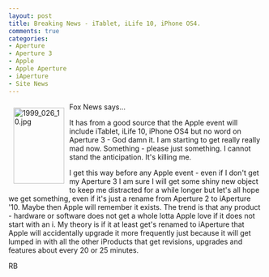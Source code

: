 ```yaml
---
layout: post
title: Breaking News - iTablet, iLife 10, iPhone OS4.
comments: true
categories:
- Aperture
- Aperture 3
- Apple
- Apple Aperture
- iAperture
- Site News
---
```

<a rel="lightbox" href="/wp-content/uploads/2010/01/1999_026_10.jpg"><img title="1999_026_10.jpg" src="/wp-content/uploads/2010/01/.thumbs/.1999_026_10.jpg" border="0" alt="1999_026_10.jpg" hspace="10" vspace="10" width="100" height="150" align="left" /></a>Fox News says...

It has from a good source that the Apple event will include iTablet, iLife 10, iPhone OS4 but no word on Aperture 3 - God damn it. I am starting to get really really mad now. Something - please just something. I cannot stand the anticipation. It's killing me.

I get this way before any Apple event - even if I don't get my Aperture 3 I am sure I will get some shiny new object to keep me distracted for a while longer but let's all hope we get something, even if it's just a rename from Aperture 2 to iAperture '10. Maybe then Apple will remember it exists. The trend is that any product - hardware or software does not get a whole lotta Apple love if it does not start with an i. My theory is if it at least get's renamed to iAperture that Apple will accidentally upgrade it more frequently just because it will get lumped in with all the other iProducts that get revisions, upgrades and features about every 20 or 25 minutes.

RB